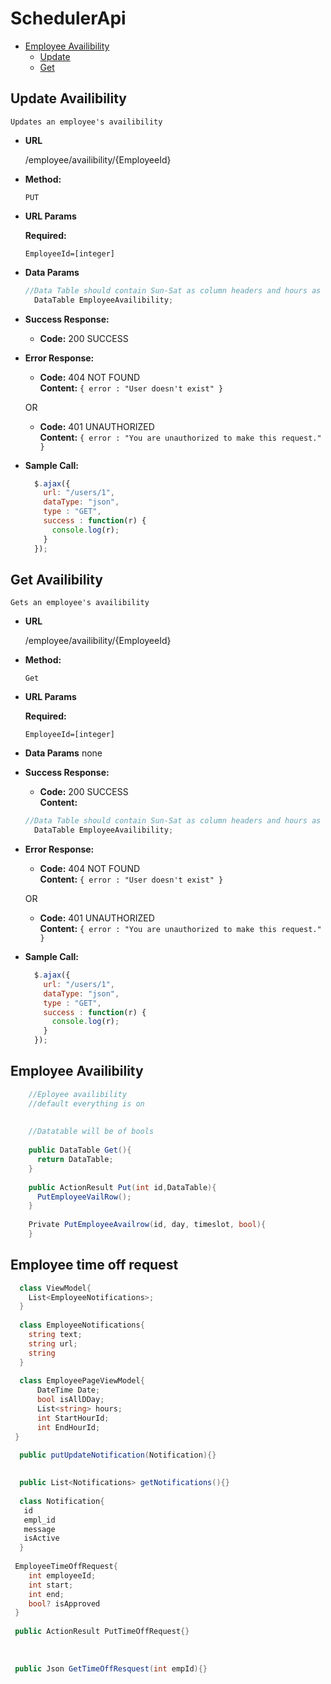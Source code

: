 # SchedulerApi

* [Employee Availibility](#Avail)  
    * [Update](#AvailPut)
    * [Get](#AvailGet)

<div id="Avail">
<div id="AvailPut">

**Update Availibility**
----
    Updates an employee's availibility

* **URL**

  /employee/availibility/{EmployeeId}

* **Method:**

  `PUT`
  
*  **URL Params**

   **Required:**
 
   `EmployeeId=[integer]`

* **Data Params**

  ```C#
  //Data Table should contain Sun-Sat as column headers and hours as row headers
    DataTable EmployeeAvailibility;
  ```

* **Success Response:**

  * **Code:** 200 SUCCESS<br />

 
* **Error Response:**

  * **Code:** 404 NOT FOUND <br />
    **Content:** `{ error : "User doesn't exist" }`

  OR

  * **Code:** 401 UNAUTHORIZED <br />
    **Content:** `{ error : "You are unauthorized to make this request." }`

* **Sample Call:**

  ```javascript
    $.ajax({
      url: "/users/1",
      dataType: "json",
      type : "GET",
      success : function(r) {
        console.log(r);
      }
    });
  ```
  </div>
  
 <div id="AvailGet"> 
 
**Get Availibility**
----
    Gets an employee's availibility

* **URL**

  /employee/availibility/{EmployeeId}

* **Method:**

  `Get`
  
*  **URL Params**

   **Required:**
 
   `EmployeeId=[integer]`

* **Data Params**
    none

* **Success Response:**

  * **Code:** 200 SUCCESS<br />
  **Content:**
  ```C#
  //Data Table should contain Sun-Sat as column headers and hours as row headers
    DataTable EmployeeAvailibility;
  ```

 
* **Error Response:**

  * **Code:** 404 NOT FOUND <br />
    **Content:** `{ error : "User doesn't exist" }`

  OR

  * **Code:** 401 UNAUTHORIZED <br />
    **Content:** `{ error : "You are unauthorized to make this request." }`

* **Sample Call:**

  ```javascript
    $.ajax({
      url: "/users/1",
      dataType: "json",
      type : "GET",
      success : function(r) {
        console.log(r);
      }
    });
  ```
  </div>
</div>



## Employee Availibility

```C#
    //Eployee availibility
    //default everything is on
    
    
    //Datatable will be of bools
    
    public DataTable Get(){
      return DataTable;
    }
    
    public ActionResult Put(int id,DataTable){
      PutEmployeeVailRow();
    }
    
    Private PutEmployeeAvailrow(id, day, timeslot, bool){
    }
```



## Employee time off request

```C#
  class ViewModel{
    List<EmployeeNotifications>;
  }
  
  class EmployeeNotifications{
    string text;
    string url;
    string
  }
  
  class EmployeePageViewModel{
      DateTime Date;
      bool isAllDDay;
      List<string> hours;
      int StartHourId;
      int EndHourId;
 }
 
  public putUpdateNotification(Notification){}
  

  public List<Notifications> getNotifications(){}
  
  class Notification{
   id
   empl_id
   message
   isActive
  }
 
 EmployeeTimeOffRequest{
    int employeeId;
    int start;
    int end;
    bool? isApproved
 }
 
 public ActionResult PutTimeOffRequest{}
 
 
 
 public Json GetTimeOffResquest(int empId){}
    
```
